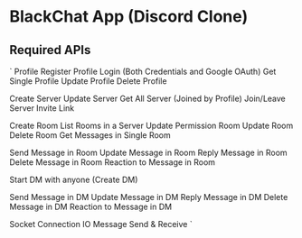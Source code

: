 # BlackChat App (Discord Clone)

## Required APIs

`
Profile Register
Profile Login (Both Credentials and Google OAuth)
Get Single Profile
Update Profile
Delete Profile

Create Server
Update Server
Get All Server (Joined by Profile)
Join/Leave Server
Invite Link

Create Room
List Rooms in a Server
Update Permission Room
Update Room
Delete Room
Get Messages in Single Room

Send Message in Room
Update Message in Room
Reply Message in Room
Delete Message in Room
Reaction to Message in Room

Start DM with anyone (Create DM)

Send Message in DM
Update Message in DM
Reply Message in DM
Delete Message in DM
Reaction to Message in DM

Socket Connection IO
Message Send & Receive
`
